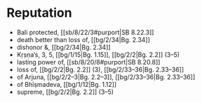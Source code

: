 # Reputation

* Bali protected, [[sb/8/22/3#purport|SB 8.22.3]]
* death better than loss of, [[bg/2/34|Bg. 2.34]]
* dishonor &, [[bg/2/34|Bg. 2.34]]
* Kṛṣṇa’s, 3, 5, [[bg/1/15|Bg. 1.15]], [[bg/2/2|Bg. 2.2]] (3–5)
* lasting power of, [[sb/8/20/8#purport|SB 8.20.8]]
* loss of, [[bg/2/2|Bg. 2.2]] (3), [[bg/2/33–36|Bg. 2.33–36]]
* of Arjuna, [[bg/2/2–3|Bg. 2.2–3]], [[bg/2/33–36|Bg. 2.33–36]]
* of Bhīṣmadeva, [[bg/1/12|Bg. 1.12]]
* supreme, [[bg/2/2|Bg. 2.2]] (3–5)
